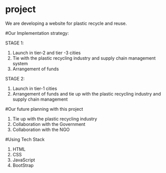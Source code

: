 # project

We are developing a website for plastic recycle and reuse.

#Our Implementation strategy:

STAGE 1:

1. Launch in tier-2 and tier -3 cities
2. Tie with the plastic recycling industry and supply chain management system
3. Arrangement of funds

STAGE 2:

1. Launch in tier-1 cities
2. Arrangement of funds and tie up with the plastic recycling industry and supply chain management


#Our future planning with this project

1. Tie up with the plastic recycling industry
2. Collaboration with the Government
3. Collaboration with the NGO


#Using Tech Stack

1. HTML
2. CSS
3. JavaScript
4. BootStrap


